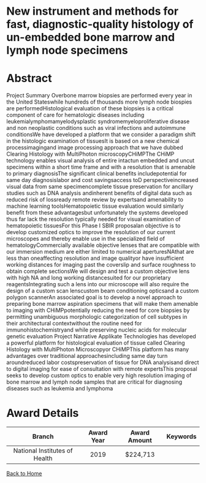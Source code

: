 
New instrument and methods for fast, diagnostic-quality histology of un-embedded bone marrow and lymph node specimens
=====================================================================================================================

# Abstract


Project Summary Overbone marrow biopsies are performed every year in the United Stateswhile hundreds of thousands more lymph node biospies are performedHistological evaluation of these biopsies is a critical component of care for hematologic diseases including leukemialymphomamyelodysplastic syndromemyeloproliferative disease and non neoplastic conditions such as viral infections and autoimmune conditionsWe have developed a platform that we consider a paradigm shift in the histologic examination of tissuesIt is based on a new chemical processimagingand image processing approach that we have dubbed Clearing Histology with MultiPhoton microscopyCHiMPThe CHiMP technology enables visual analysis of entire intactun embedded and uncut specimens within a short time frame and with a resolution that is amenable to primary diagnosisThe significant clinical benefits includepotential for same day diagnosislabor and cost savingsaccess toD perspectiveincreased visual data from same specimencomplete tissue preservation for ancillary studies such as DNA analysis andinherent benefits of digital data such as reduced risk of lossready remote review by expertsand amenability to machine learning toolsHematopoietic tissue evaluation would similarly benefit from these advantagesbut unfortunately the systems developed thus far lack the resolution typically needed for visual examination of hematopoietic tissuesFor this Phase I SBIR proposalan objective is to develop customized optics to improve the resolution of our current microscopes and thereby enable use in the specialized field of hematologyCommercially available objective lenses that are compatible with our immersion medium are either limited to numerical aperturesNAthat are less than oneaffecting resolution and image qualityor have insufficient working distances for imaging past the coverslip and surface roughness to obtain complete sectionsWe will design and test a custom objective lens with high NA and long working distancesuited for our proprietary reagentsIntegrating such a lens into our microscope will also require the design of a custom scan lenscustom beam conditioning opticsand a custom polygon scannerAn associated goal is to develop a novel approach to preparing bone marrow aspiration specimens that will make them amenable to imaging with CHiMPpotentially reducing the need for core biopsies by permitting unambiguous morphologic categorization of cell subtypes in their architectural contextwithout the routine need for immunohistochemistryand while preserving nucleic acids for molecular genetic evaluation Project Narrative Applikate Technologies has developed a powerful platform for histological evaluation of tissue called Clearing Histology with MultiPhoton Microscopyor CHiMPThis platform has many advantages over traditional approachesincluding same day turn aroundreduced labor costspreservation of tissue for DNA analysisand direct to digital imaging for ease of consultation with remote expertsThis proposal seeks to develop custom optics to enable very high resolution imaging of bone marrow and lymph node samples that are critical for diagnosing diseases such as leukemia and lymphoma  

# Award Details

|Branch|Award Year|Award Amount|Keywords|
| :---: | :---: | :---: | :---: |
|National Institutes of Health|2019|$224,713||
  
  


[Back to Home](https://github.com/chrischow/dod_sbir_awards#2397)